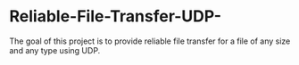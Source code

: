 # Reliable-File-Transfer-UDP-
The goal of this project is to provide reliable file transfer for a file of any size and any type using UDP. 

